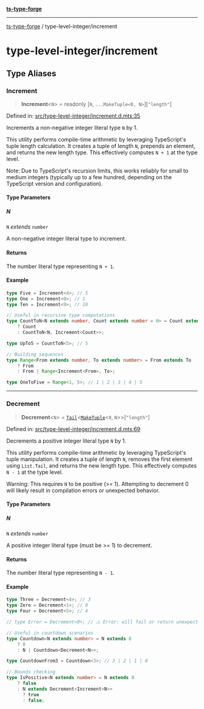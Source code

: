 [**ts-type-forge**](../README.md)

---

[ts-type-forge](../README.md) / type-level-integer/increment

# type-level-integer/increment

## Type Aliases

### Increment

> **Increment**\<`N`\> = readonly \[`0`, `...MakeTuple<0, N>`\]\[`"length"`\]

Defined in: [src/type-level-integer/increment.d.mts:35](https://github.com/noshiro-pf/ts-type-forge/blob/main/src/type-level-integer/increment.d.mts#L35)

Increments a non-negative integer literal type `N` by 1.

This utility performs compile-time arithmetic by leveraging TypeScript's tuple length calculation.
It creates a tuple of length `N`, prepends an element, and returns the new length type.
This effectively computes `N + 1` at the type level.

Note: Due to TypeScript's recursion limits, this works reliably for small to medium integers
(typically up to a few hundred, depending on the TypeScript version and configuration).

#### Type Parameters

##### N

`N` _extends_ `number`

A non-negative integer literal type to increment.

#### Returns

The number literal type representing `N + 1`.

#### Example

```ts
type Five = Increment<4>; // 5
type One = Increment<0>; // 1
type Ten = Increment<9>; // 10

// Useful in recursive type computations
type CountToN<N extends number, Count extends number = 0> = Count extends N
    ? Count
    : CountToN<N, Increment<Count>>;

type UpTo5 = CountToN<5>; // 5

// Building sequences
type Range<From extends number, To extends number> = From extends To
    ? From
    : From | Range<Increment<From>, To>;

type OneToFive = Range<1, 5>; // 1 | 2 | 3 | 4 | 5
```

---

### Decrement

> **Decrement**\<`N`\> = [`Tail`](../tuple-and-list/list/namespaces/List.md#tail)\<[`MakeTuple`](../tuple-and-list/make-tuple.md#maketuple)\<`0`, `N`\>\>\[`"length"`\]

Defined in: [src/type-level-integer/increment.d.mts:69](https://github.com/noshiro-pf/ts-type-forge/blob/main/src/type-level-integer/increment.d.mts#L69)

Decrements a positive integer literal type `N` by 1.

This utility performs compile-time arithmetic by leveraging TypeScript's tuple manipulation.
It creates a tuple of length `N`, removes the first element using `List.Tail`,
and returns the new length type. This effectively computes `N - 1` at the type level.

Warning: This requires `N` to be positive (>= 1). Attempting to decrement 0 will likely
result in compilation errors or unexpected behavior.

#### Type Parameters

##### N

`N` _extends_ `number`

A positive integer literal type (must be >= 1) to decrement.

#### Returns

The number literal type representing `N - 1`.

#### Example

```ts
type Three = Decrement<4>; // 3
type Zero = Decrement<1>; // 0
type Four = Decrement<5>; // 4

// type Error = Decrement<0>; // ⚠️ Error: will fail or return unexpected result

// Useful in countdown scenarios
type Countdown<N extends number> = N extends 0
    ? 0
    : N | Countdown<Decrement<N>>;

type CountdownFrom3 = Countdown<3>; // 3 | 2 | 1 | 0

// Bounds checking
type IsPositive<N extends number> = N extends 0
    ? false
    : N extends Decrement<Increment<N>>
      ? true
      : false;
```

